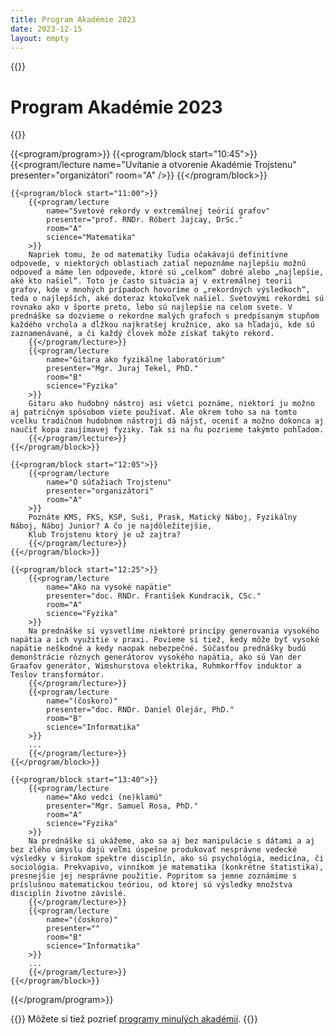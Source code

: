 ```yaml
---
title: Program Akadémie 2023
date: 2023-12-15
layout: empty
---
```


{{<prose class="py-10 sm:py-16">}}
# Program Akadémie 2023
{{</prose>}}

{{<program/program>}}
    {{<program/block start="10:45">}}
        {{<program/lecture
            name="Uvítanie a otvorenie Akadémie Trojstenu"
            presenter="organizátori"
            room="A"
        />}}
    {{</program/block>}}

    {{<program/block start="11:00">}}
        {{<program/lecture
            name="Svetové rekordy v extremálnej teórií grafov"
            presenter="prof. RNDr. Róbert Jajcay, DrSc."
            room="A"
            science="Matematika"
        >}}
        Napriek tomu, že od matematiky ľudia očakávajú definitívne odpovede, v niektorých oblastiach zatiaľ nepoznáme najlepšiu možnú odpoveď a máme len odpovede, ktoré sú „celkom“ dobré alebo „najlepšie, aké kto našiel“. Toto je často situácia aj v extremálnej teorií grafov, kde v mnohých prípadoch hovoríme o „rekordných výsledkoch“, teda o najlepších, aké doteraz ktokoľvek našiel. Svetovými rekordmi sú rovnako ako v športe preto, lebo sú najlepšie na celom svete. V prednáške sa dozvieme o rekordne malých grafoch s predpísaným stupňom každého vrchola a dĺžkou najkratšej kružnice, ako sa hľadajú, kde sú zaznamenávané, a či každý človek môže získať takýto rekord.
        {{</program/lecture>}}
        {{<program/lecture
            name="Gitara ako fyzikálne laboratórium"
            presenter="Mgr. Juraj Tekel, PhD."
            room="B"
            science="Fyzika"
        >}}
        Gitaru ako hudobný nástroj asi všetci poznáme, niektorí ju možno aj patričným spôsobom viete používať. Ale okrem toho sa na tomto vcelku tradičnom hudobnom nástroji dá nájsť, oceniť a možno dokonca aj naučiť kopa zaujímavej fyziky. Tak si na ňu pozrieme takýmto pohľadom.
        {{</program/lecture>}}
    {{</program/block>}}

    {{<program/block start="12:05">}}
        {{<program/lecture
            name="O súťažiach Trojstenu"
            presenter="organizátori"
            room="A"
        >}}
        Poznáte KMS, FKS, KSP, Suši, Prask, Matický Náboj, Fyzikálny Náboj, Náboj Junior? A čo je najdôležitejšie,
        Klub Trojstenu ktorý je už zajtra?
        {{</program/lecture>}}
    {{</program/block>}}

    {{<program/block start="12:25">}}
        {{<program/lecture
            name="Ako na vysoké napätie"
            presenter="doc. RNDr. František Kundracik, CSc."
            room="A"
            science="Fyzika"
        >}}
        Na prednáške si vysvetlíme niektoré princípy generovania vysokého napätia a ich využitie v praxi. Povieme si tiež, kedy môže byť vysoké napätie neškodné a kedy naopak nebezpečné. Súčasťou prednášky budú demonštrácie rôznych generátorov vysokého napätia, ako sú Van der Graafov generátor, Wimshurstova elektrika, Ruhmkorffov induktor a Teslov transformátor.
        {{</program/lecture>}}
        {{<program/lecture
            name="(čoskoro)"
            presenter="doc. RNDr. Daniel Olejár, PhD."
            room="B"
            science="Informatika"
        >}}
        ...
        {{</program/lecture>}}
    {{</program/block>}}

    {{<program/block start="13:40">}}
        {{<program/lecture
            name="Ako vedci (ne)klamú"
            presenter="Mgr. Samuel Rosa, PhD."
            room="A"
            science="Fyzika"
        >}}
        Na prednáške si ukážeme, ako sa aj bez manipulácie s dátami a aj bez zlého úmyslu dajú veľmi úspešne produkovať nesprávne vedecké výsledky v širokom spektre disciplín, ako sú psychológia, medicína, či sociológia. Prekvapivo, vinníkom je matematika (konkrétne štatistika), presnejšie jej nesprávne použitie. Popritom sa jemne zoznámime s príslušnou matematickou teóriou, od ktorej sú výsledky množstva disciplín životne závislé.
        {{</program/lecture>}}
        {{<program/lecture
            name="(čoskoro)"
            presenter=""
            room="B"
            science="Informatika"
        >}}
        ...
        {{</program/lecture>}}
    {{</program/block>}}
{{</program/program>}}

{{<prose class="py-10 sm:py-16">}}
Môžete si tiež pozrieť [programy minulých akadémií](/program/).
{{</prose>}}
